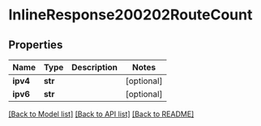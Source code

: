 # InlineResponse200202RouteCount

## Properties
Name | Type | Description | Notes
------------ | ------------- | ------------- | -------------
**ipv4** | **str** |  | [optional] 
**ipv6** | **str** |  | [optional] 

[[Back to Model list]](../README.md#documentation-for-models) [[Back to API list]](../README.md#documentation-for-api-endpoints) [[Back to README]](../README.md)

